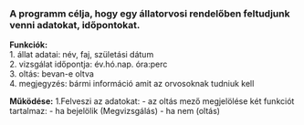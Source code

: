 ### A programm célja, hogy egy állatorvosi rendelőben feltudjunk venni adatokat, időpontokat.
**Funkciók:**</br>
    1. állat adatai: név, faj, születási dátum</br>
    2. vizsgálat időpontja: év.hó.nap. óra:perc</br>
    3. oltás: bevan-e oltva</br>
    4. megjegyzés: bármi információ amit az orvosoknak tudniuk kell</br>

**Működése:**
    1.Felveszi az adatokat:
      - az oltás mező megjelölése két funkciót tartalmaz:
        - ha bejelölik (Megvizsgálás)
        - ha nem (oltás)
        
